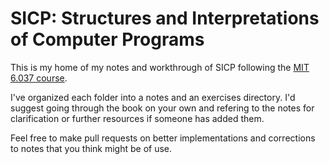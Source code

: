 # SICP: Structures and Interpretations of Computer Programs

This is my home of my notes and workthrough of SICP following the [MIT 6.037 course](http://web.mit.edu/alexmv/6.037/).

I've organized each folder into a notes and an exercises directory. I'd suggest
going through the book on your own and refering to the notes for clarification
or further resources if someone has added them.

Feel free to make pull requests on better implementations and corrections to notes
that you think might be of use.
